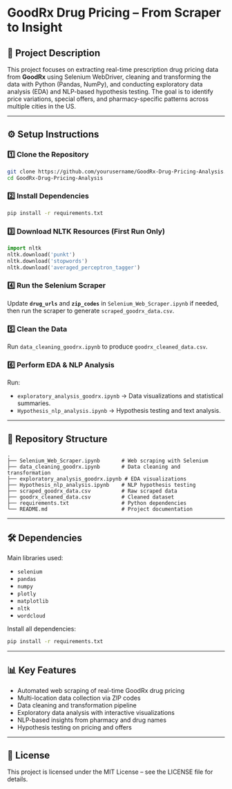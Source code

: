 # GoodRx Drug Pricing – From Scraper to Insight

## 📌 Project Description
This project focuses on extracting real-time prescription drug pricing data from **GoodRx** using Selenium WebDriver, cleaning and transforming the data with Python (Pandas, NumPy), and conducting exploratory data analysis (EDA) and NLP-based hypothesis testing. The goal is to identify price variations, special offers, and pharmacy-specific patterns across multiple cities in the US.

---

## ⚙️ Setup Instructions

### 1️⃣ Clone the Repository
```bash
git clone https://github.com/yourusername/GoodRx-Drug-Pricing-Analysis.git
cd GoodRx-Drug-Pricing-Analysis
```

### 2️⃣ Install Dependencies
```bash
pip install -r requirements.txt
```

### 3️⃣ Download NLTK Resources (First Run Only)
```python
import nltk
nltk.download('punkt')
nltk.download('stopwords')
nltk.download('averaged_perceptron_tagger')
```

### 4️⃣ Run the Selenium Scraper
Update **`drug_urls`** and **`zip_codes`** in `Selenium_Web_Scraper.ipynb` if needed, then run the scraper to generate `scraped_goodrx_data.csv`.

### 5️⃣ Clean the Data
Run `data_cleaning_goodrx.ipynb` to produce `goodrx_cleaned_data.csv`.

### 6️⃣ Perform EDA & NLP Analysis
Run:
- `exploratory_analysis_goodrx.ipynb` → Data visualizations and statistical summaries.
- `Hypothesis_nlp_analysis.ipynb` → Hypothesis testing and text analysis.

---

## 📂 Repository Structure
```
.
├── Selenium_Web_Scraper.ipynb       # Web scraping with Selenium
├── data_cleaning_goodrx.ipynb       # Data cleaning and transformation
├── exploratory_analysis_goodrx.ipynb # EDA visualizations
├── Hypothesis_nlp_analysis.ipynb    # NLP hypothesis testing
├── scraped_goodrx_data.csv          # Raw scraped data
├── goodrx_cleaned_data.csv          # Cleaned dataset
├── requirements.txt                 # Python dependencies
└── README.md                        # Project documentation
```

---

## 🛠 Dependencies
Main libraries used:
- `selenium`
- `pandas`
- `numpy`
- `plotly`
- `matplotlib`
- `nltk`
- `wordcloud`

Install all dependencies:
```bash
pip install -r requirements.txt
```

---

## 📊 Key Features
- Automated web scraping of real-time GoodRx drug pricing
- Multi-location data collection via ZIP codes
- Data cleaning and transformation pipeline
- Exploratory data analysis with interactive visualizations
- NLP-based insights from pharmacy and drug names
- Hypothesis testing on pricing and offers

---

## 📜 License
This project is licensed under the MIT License – see the LICENSE file for details.
